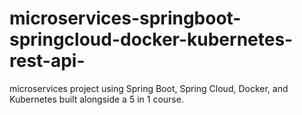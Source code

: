 # microservices-springboot-springcloud-docker-kubernetes-rest-api-
microservices project using Spring Boot, Spring Cloud, Docker, and Kubernetes  built alongside a 5 in 1 course.
